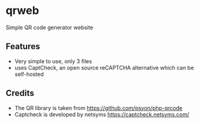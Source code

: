 # qrweb
Simple QR code generator website

## Features
* Very simple to use, only 3 files
* uses CaptCheck, an open source reCAPTCHA alternative which can be self-hosted

## Credits
* The QR library is taken from https://github.com/psyon/php-qrcode
* Captcheck is developed by netsyms https://captcheck.netsyms.com/
